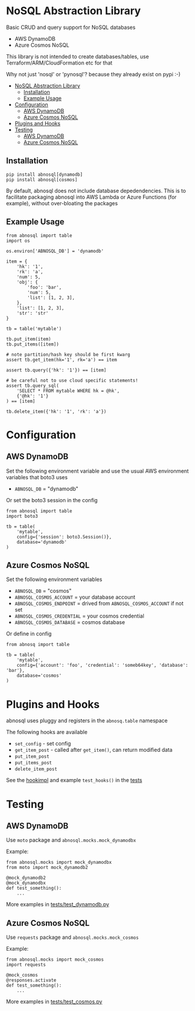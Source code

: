# NoSQL Abstraction Library

Basic CRUD and query support for NoSQL databases

- AWS DynamoDB
- Azure Cosmos NoSQL

This library is not intended to create databases/tables, use Terraform/ARM/CloudFormation etc for that

Why not just 'nosql' or 'pynosql'? because they already exist on pypi :-)

- [NoSQL Abstraction Library](#nosql-abstraction-library)
  - [Installation](#installation)
  - [Example Usage](#example-usage)
- [Configuration](#configuration)
  - [AWS DynamoDB](#aws-dynamodb)
  - [Azure Cosmos NoSQL](#azure-cosmos-nosql)
- [Plugins and Hooks](#plugins-and-hooks)
- [Testing](#testing)
  - [AWS DynamoDB](#aws-dynamodb-1)
  - [Azure Cosmos NoSQL](#azure-cosmos-nosql-1)


## Installation

```
pip install abnosql[dynamodb]
pip install abnosql[cosmos]
```

By default, abnosql does not include database depedendencies.  This is to facilitate packaging
abnosql into AWS Lambda or Azure Functions (for example), without over-bloating the packages

## Example Usage

```
from abnosql import table
import os

os.environ['ABNOSQL_DB'] = 'dynamodb'

item = {
    'hk': '1',
    'rk': 'a',
    'num': 5,
    'obj': {
        'foo': 'bar',
        'num': 5,
        'list': [1, 2, 3],
    },
    'list': [1, 2, 3],
    'str': 'str'
}

tb = table('mytable')

tb.put_item(item)
tb.put_items([item])

# note partition/hash key should be first kwarg
assert tb.get_item(hk='1', rk='a') == item

assert tb.query({'hk': '1'}) == [item]

# be careful not to use cloud specific statements!
assert tb.query_sql(
    'SELECT * FROM mytable WHERE hk = @hk',
    {'@hk': '1'}
) == [item]

tb.delete_item({'hk': '1', 'rk': 'a'})
```

# Configuration

## AWS DynamoDB

Set the following environment variable and use the usual AWS environment variables that boto3 uses

- `ABNOSQL_DB` = "dynamodb"

Or set the boto3 session in the config

```
from abnosql import table
import boto3

tb = table(
    'mytable',
    config={'session': boto3.Session()},
    database='dynamodb'
)
```

## Azure Cosmos NoSQL

Set the following environment variables

- `ABNOSQL_DB` = "cosmos"
- `ABNOSQL_COSMOS_ACCOUNT` = your database account
- `ABNOSQL_COSMOS_ENDPOINT` = drived from `ABNOSQL_COSMOS_ACCOUNT` if not set
- `ABNOSQL_COSMOS_CREDENTIAL` = your cosmos credential
- `ABNOSQL_COSMOS_DATABASE` = cosmos database

Or define in config

```
from abnosq import table

tb = table(
    'mytable',
    config={'account': 'foo', 'credential': 'someb64key', 'database': 'bar'},
    database='cosmos'
)
```

# Plugins and Hooks

abnosql uses pluggy and registers in the `abnosq.table` namespace

The following hooks are available

- `set_config` - set config
- `get_item_post` - called after `get_item()`, can return modified data
- `put_item_post`
- `put_items_post`
- `delete_item_post`

See the [hookimpl](./abnosql/table.py) and example `test_hooks()` in the [tests](./tests/common.py)

# Testing

## AWS DynamoDB

Use `moto` package and `abnosql.mocks.mock_dynamodbx` 

Example:

```
from abnosql.mocks import mock_dynamodbx 
from moto import mock_dynamodb2

@mock_dynamodb2
@mock_dynamodbx
def test_something():
    ...
```

More examples in [tests/test_dynamodb.py](./tests/test_dynamodb.py)

## Azure Cosmos NoSQL

Use `requests` package and `abnosql.mocks.mock_cosmos` 

Example:

```
from abnosql.mocks import mock_cosmos
import requests

@mock_cosmos
@responses.activate
def test_something():
    ...
```

More examples in [tests/test_cosmos.py](./tests/test_cosmos.py)